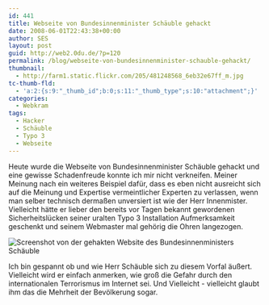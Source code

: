 ```yaml
---
id: 441
title: Webseite von Bundesinnenminister Schäuble gehackt
date: 2008-06-01T22:43:38+00:00
author: SES
layout: post
guid: http://web2.0du.de/?p=120
permalink: /blog/webseite-von-bundesinnenminister-schauble-gehackt/
thumbnail:
  - http://farm1.static.flickr.com/205/481248568_6eb32e67ff_m.jpg
tc-thumb-fld:
  - 'a:2:{s:9:"_thumb_id";b:0;s:11:"_thumb_type";s:10:"attachment";}'
categories:
  - Webkram
tags:
  - Hacker
  - Schäuble
  - Typo 3
  - Webseite
---
```

Heute wurde die Webseite von Bundesinnenminister Schäuble gehackt und eine gewisse Schadenfreude konnte ich mir nicht verkneifen. Meiner Meinung nach ein weiteres Beispiel dafür, dass es eben nicht ausreicht sich auf die Meinung und Expertise vermeintlicher Experten zu verlassen, wenn man selber technisch dermaßen unversiert ist wie der Herr Innenmister. Vielleicht hätte er lieber den bereits vor Tagen bekannt gewordenen Sicherheitslücken seiner uralten Typo 3 Installation Aufmerksamkeit geschenkt und seinem Webmaster mal gehörig die Ohren langezogen.

<img loading="lazy" src="http://www.rocket-turtle.de/images/uploads/sonstiges/schaeuble.png" alt="Screenshot von der gehakten Website des Bundesinnenministers Schäuble"   />

Ich bin gespannt ob und wie Herr Schäuble sich zu diesem Vorfal äußert. Vielleicht wird er einfach anmerken, wie groß die Gefahr durch den internationalen Terrorismus im Internet sei.
Und Vielleicht - vielleicht glaubt ihm das die Mehrheit der Bevölkerung sogar.
